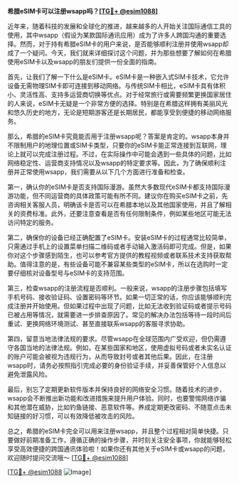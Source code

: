 **希腊eSIM卡可以注册wsapp吗？[[TG💪+ @esim1088](https://t.me/s/esim1088)]**

近年来，随着科技的发展和全球化的推进，越来越多的人开始关注国际通信工具的使用，其中wsapp（假设为某款国际通讯应用）成为了许多人跨国沟通的重要选择。然而，对于持有希腊eSIM卡的用户来说，是否能够顺利注册并使用wsapp却成了一个疑问。今天，我们就来详细探讨这个问题，并为那些想要了解如何在希腊使用eSIM卡以及wsapp的朋友们提供一份全面的指南。

首先，让我们了解一下什么是eSIM卡。eSIM卡是一种嵌入式SIM卡技术，它允许设备无需物理SIM卡即可连接到移动网络。与传统SIM卡相比，eSIM卡具有体积小、灵活性高、支持多运营商切换等优点。对于经常旅行或需要频繁更换国家居住的人来说，eSIM卡无疑是一个非常方便的选择。特别是在希腊这样拥有美丽风光和悠久历史的地方，无论是短期游客还是长期居民，都能享受到便捷的移动网络服务。

那么，希腊的eSIM卡究竟能否用于注册wsapp呢？答案是肯定的。wsapp本身并不限制用户的地理位置或SIM卡类型，只要你的eSIM卡能正常连接到互联网，理论上就可以完成注册过程。不过，在实际操作中可能会遇到一些具体的问题，比如网络稳定性、运营商支持情况以及wsapp的特定要求等。因此，为了确保顺利注册并正常使用wsapp，我们需要从以下几个方面进行准备和检查。

第一，确认你的eSIM卡是否支持国际漫游。虽然大多数现代eSIM卡都支持国际漫游功能，但不同运营商的具体政策可能有所不同。建议你在购买eSIM卡之前，先咨询相关客服人员，明确该卡是否可以在希腊本地以及其他国家使用，并且了解相关的资费标准。此外，还要注意查看是否有任何限制条件，例如某些地区可能无法访问特定的服务。

第二，确保你的设备已经正确配置了eSIM卡。安装eSIM卡的过程通常比较简单，只需通过手机上的设置菜单扫描二维码或者手动输入激活码即可完成。但是，如果你对这个步骤感到陌生，也可以参考官方提供的教程视频或者联系技术支持获取帮助。值得注意的是，有些设备可能不兼容某些类型的eSIM卡，所以在选购时一定要仔细核对设备型号与eSIM卡的支持范围。

第三，检查wsapp的注册流程是否顺利。一般来说，wsapp的注册步骤包括填写手机号码、接收验证码、设置密码等环节。如果一切正常的话，你应该能够顺利完成注册并开始使用。但如果过程中出现了问题，比如无法收到验证码或者提示号码已被占用等情况，就需要进一步排查原因了。常见的解决办法包括等待一段时间后重试、更换网络环境测试、甚至直接联系wsapp的客服寻求协助。

第四，留意当地法律法规的要求。尽管wsapp在全球范围内广受欢迎，但仍需遵守各国当地的法律法规。例如，在某些国家和地区，使用虚拟号码或者未实名认证的账户可能会被视为违规行为，从而导致封号或者其他后果。因此，在注册wsapp时，请务必按照指引完成必要的身份验证手续，并妥善保管好个人信息以避免泄露风险。

最后，别忘了定期更新软件版本并保持良好的网络安全习惯。随着技术的进步，wsapp会不断推出新功能和改进措施来提升用户体验。同时，也要警惕网络诈骗和其他潜在威胁，比如钓鱼链接、恶意软件等。养成定期更改密码、不随意点击未知链接的好习惯，可以有效降低被攻击的风险。

总之，希腊的eSIM卡完全可以用来注册wsapp，并且整个过程相对简单快捷。只要做好前期准备工作，遵循正确的操作步骤，并时刻关注安全事项，你就能够轻松享受高效便捷的跨国通讯体验啦！如果你还有其他关于eSIM卡或wsapp的问题，欢迎随时提问交流哦～ [[TG💪+ @esim1088](https://t.me/s/esim1088)]

[[TG💪+ @esim1088](https://t.me/s/esim1088) ![Image](https://i.postimg.cc/4NQfJmqS/Snipaste-2025-05-13-00-14-12.png)]